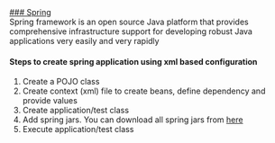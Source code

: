 <div class="text-green">
  <a href="#" class="text-inherit">### Spring</a>
</div>
Spring framework is an open source Java platform that provides comprehensive infrastructure support for developing robust Java applications very easily and very rapidly

#### Steps to create spring application using xml based configuration
1. Create a POJO class
2. Create context (xml) file to create beans, define dependency and provide values
3. Create application/test class
4. Add spring jars. You can download all spring jars from [here](https://repo.spring.io/release/org/springframework/spring)
5. Execute application/test class
